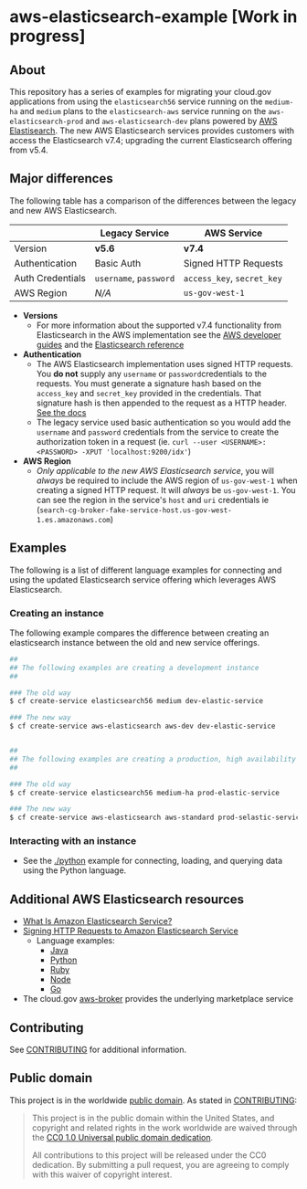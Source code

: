 # aws-elasticsearch-example [Work in progress]

## About

This repository has a series of examples for migrating your cloud.gov applications
from using the `elasticsearch56` service running on the `medium-ha` and `medium` plans to the
`elasticsearch-aws` service running on the `aws-elasticsearch-prod` and `aws-elasticsearch-dev` plans powered by
[AWS Elastisearch](https://aws.amazon.com/elasticsearch-service/). The new AWS Elasticsearch services provides customers with access the Elasticsearch v7.4; upgrading the current Elasticsearch offering from v5.4.

## Major differences

The following table has a comparison of the differences between the legacy and new AWS Elasticsearch.

| |Legacy Service|AWS Service
---|---|---
Version|**v5.6**|**v7.4**
Authentication|Basic Auth|Signed HTTP Requests
Auth Credentials|`username`, `password`|`access_key`, `secret_key`
AWS Region|*N/A*|`us-gov-west-1`

- **Versions**
  - For more information about the supported v7.4 functionality from Elasticsearch in the AWS implementation see the [AWS developer guides](https://docs.aws.amazon.com/elasticsearch-service/latest/developerguide/aes-supported-es-operations.html#es_version_7_4) and the [Elasticsearch reference](https://www.elastic.co/guide/en/elasticsearch/reference/7.4/index.html)
- **Authentication**
  - The AWS Elasticsearch implementation uses signed HTTP requests. You **do not** supply any `username` or `password`credentials to the requests. You must generate a signature hash based on the `access_key` and `secret_key` provided in the credentials. That signature hash is then appended to the request as a HTTP header. [See the docs](https://docs.aws.amazon.com/elasticsearch-service/latest/developerguide/es-request-signing.html)
  - The legacy service used basic authentication so you would add the `username` and `password` credentials from the service to create the authorization token in a request (ie. `curl --user <USERNAME>:<PASSWORD> -XPUT 'localhost:9200/idx'`)
- **AWS Region**
  - *Only applicable to the new AWS Elasticsearch service*, you will _always_ be required to include the AWS region of `us-gov-west-1` when creating a signed HTTP request. It will *always* be `us-gov-west-1`.  You can see the region in the service's `host` and `uri` credentials ie (`search-cg-broker-fake-service-host.us-gov-west-1.es.amazonaws.com`)

## Examples

The following is a list of different language examples for connecting and using the updated Elasticsearch service
offering which leverages AWS Elasticsearch.

### Creating an instance

The following example compares the difference between creating an elasticsearch instance between the old and new service offerings.

```bash
##
## The following examples are creating a development instance
##

### The old way
$ cf create-service elasticsearch56 medium dev-elastic-service

### The new way
$ cf create-service aws-elasticsearch aws-dev dev-elastic-service


##
## The following examples are creating a production, high availability instance
##

### The old way
$ cf create-service elasticsearch56 medium-ha prod-elastic-service

### The new way
$ cf create-service aws-elasticsearch aws-standard prod-selastic-service
```

### Interacting with an instance

- See the [./python](./python) example for connecting, loading, and querying data using the Python language.

## Additional AWS Elasticsearch resources

- [What Is Amazon Elasticsearch Service?](https://docs.aws.amazon.com/elasticsearch-service/latest/developerguide/what-is-amazon-elasticsearch-service.html)
- [Signing HTTP Requests to Amazon Elasticsearch Service](https://docs.aws.amazon.com/elasticsearch-service/latest/developerguide/es-request-signing.html)
  - Language examples:
    - [Java](https://docs.aws.amazon.com/elasticsearch-service/latest/developerguide/es-request-signing.html#es-request-signing-java)
    - [Python](https://docs.aws.amazon.com/elasticsearch-service/latest/developerguide/es-request-signing.html#es-request-signing-python)
    - [Ruby](https://docs.aws.amazon.com/elasticsearch-service/latest/developerguide/es-request-signing.html#es-request-signing-ruby)
    - [Node](https://docs.aws.amazon.com/elasticsearch-service/latest/developerguide/es-request-signing.html#es-request-signing-node)
    - [Go](https://docs.aws.amazon.com/elasticsearch-service/latest/developerguide/es-request-signing.html#es-request-signing-go)
- The cloud.gov [aws-broker](https://github.com/cloud-gov/aws-broker) provides the underlying marketplace service

## Contributing

See [CONTRIBUTING](CONTRIBUTING.md) for additional information.

## Public domain

This project is in the worldwide [public domain](LICENSE.md). As stated in [CONTRIBUTING](CONTRIBUTING.md):

> This project is in the public domain within the United States, and copyright and related rights in the work worldwide are waived through the [CC0 1.0 Universal public domain dedication](https://creativecommons.org/publicdomain/zero/1.0/).
>
> All contributions to this project will be released under the CC0 dedication. By submitting a pull request, you are agreeing to comply with this waiver of copyright interest.
